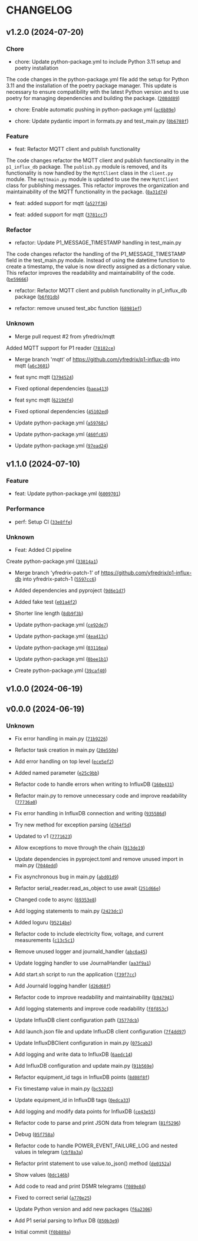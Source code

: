 # CHANGELOG

## v1.2.0 (2024-07-20)

### Chore

* chore: Update python-package.yml to include Python 3.11 setup and poetry installation

The code changes in the python-package.yml file add the setup for Python 3.11 and the installation of the poetry package manager. This update is necessary to ensure compatibility with the latest Python version and to use poetry for managing dependencies and building the package. ([`208dd89`](https://github.com/yfredrix/p1-influx-db/commit/208dd892e25a0d9fe5d0636e27d8ee3753ba67ea))

* chore: Enable automatic pushing in python-package.yml ([`ac6b89e`](https://github.com/yfredrix/p1-influx-db/commit/ac6b89e4de695cc6804e9afe92fcae4cd37c3154))

* chore: Update pydantic import in formats.py and test_main.py ([`0b6788f`](https://github.com/yfredrix/p1-influx-db/commit/0b6788f74a8cd7cc55490cdc43c6efe21f870b00))

### Feature

* feat: Refactor MQTT client and publish functionality

The code changes refactor the MQTT client and publish functionality in the `p1_influx_db` package. The `publish.py` module is removed, and its functionality is now handled by the `MqttClient` class in the `client.py` module. The `mqttmain.py` module is updated to use the new `MqttClient` class for publishing messages. This refactor improves the organization and maintainability of the MQTT functionality in the package. ([`8a31d74`](https://github.com/yfredrix/p1-influx-db/commit/8a31d74eabb44a0b0ebf2ec20817235064c35da4))

* feat: added support for mqtt ([`a527f36`](https://github.com/yfredrix/p1-influx-db/commit/a527f36d139735b4607b61f18232efa3d446607c))

* feat: added support for mqtt ([`3781cc7`](https://github.com/yfredrix/p1-influx-db/commit/3781cc74211000b5e506592682ee21132228694d))

### Refactor

* refactor: Update P1_MESSAGE_TIMESTAMP handling in test_main.py

The code changes refactor the handling of the P1_MESSAGE_TIMESTAMP field in the test_main.py module. Instead of using the datetime function to create a timestamp, the value is now directly assigned as a dictionary value. This refactor improves the readability and maintainability of the code. ([`be59666`](https://github.com/yfredrix/p1-influx-db/commit/be5966680ab3183c0718512ef9543aae3daf3d91))

* refactor: Refactor MQTT client and publish functionality in p1_influx_db package ([`b6f01db`](https://github.com/yfredrix/p1-influx-db/commit/b6f01db637e737478ba6849f6f7affbbc05a10f1))

* refactor: remove unused test_abc function ([`68981ef`](https://github.com/yfredrix/p1-influx-db/commit/68981ef39e2224c91351824e38ecd1cb1a67f1f2))

### Unknown

* Merge pull request #2 from yfredrix/mqtt

Added MQTT support for P1 reader ([`78182ce`](https://github.com/yfredrix/p1-influx-db/commit/78182ce187ca98d16b14e1752905f200aabcace9))

* Merge branch &#39;mqtt&#39; of https://github.com/yfredrix/p1-influx-db into mqtt ([`a6c3601`](https://github.com/yfredrix/p1-influx-db/commit/a6c36013f246c0c3db924c049f0fb615f553c8fe))

* feat sync mqtt ([`3794524`](https://github.com/yfredrix/p1-influx-db/commit/3794524ef7857ab90e967c6411b4455a2bedd288))

* Fixed optional dependencies ([`baea413`](https://github.com/yfredrix/p1-influx-db/commit/baea4132248184bb01b7d7f697bbce162c17040f))

* feat sync mqtt ([`6219df4`](https://github.com/yfredrix/p1-influx-db/commit/6219df4fba42b0737ad28e5afd23fedd28b9f863))

* Fixed optional dependencies ([`45102ed`](https://github.com/yfredrix/p1-influx-db/commit/45102edddde81db1b80f46da24fdc42646960471))

* Update python-package.yml ([`a59768c`](https://github.com/yfredrix/p1-influx-db/commit/a59768cd8d4320de9456f4dd62dcfc47a71346d3))

* Update python-package.yml ([`460fc85`](https://github.com/yfredrix/p1-influx-db/commit/460fc851eb0fa0ff9e5a5219d70ca41ffa85e9cf))

* Update python-package.yml ([`97ead24`](https://github.com/yfredrix/p1-influx-db/commit/97ead24bcd831fdf1d1ec24b8a181771b7546a1d))

## v1.1.0 (2024-07-10)

### Feature

* feat: Update python-package.yml ([`6009701`](https://github.com/yfredrix/p1-influx-db/commit/6009701986b030c70b0e2f4e53f9053c2eb2063e))

### Performance

* perf: Setup CI ([`33e8ffe`](https://github.com/yfredrix/p1-influx-db/commit/33e8ffe6ef57acd1eabba82d4e8082b694097728))

### Unknown

* Feat: Added CI pipeline

Create python-package.yml ([`33814a1`](https://github.com/yfredrix/p1-influx-db/commit/33814a1b33ffcbc4d85627166d998eac1f6db8de))

* Merge branch &#39;yfredrix-patch-1&#39; of https://github.com/yfredrix/p1-influx-db into yfredrix-patch-1 ([`5597cc6`](https://github.com/yfredrix/p1-influx-db/commit/5597cc6cf6e0a0d9d88afc36dd97457da5c7ed0f))

* Added dependencies and pyproject ([`9d6e1d7`](https://github.com/yfredrix/p1-influx-db/commit/9d6e1d7e11e1567478b702a3eb68b1145c49d315))

* Added fake test ([`e01a4f2`](https://github.com/yfredrix/p1-influx-db/commit/e01a4f2a3638651854488700263bf13ca8b46e76))

* Shorter line length ([`8db9f3b`](https://github.com/yfredrix/p1-influx-db/commit/8db9f3b0f62dff7746ce76120b0cd5e9f259b53e))

* Update python-package.yml ([`ce92de7`](https://github.com/yfredrix/p1-influx-db/commit/ce92de724a29014752d6d88f07b0c37769615100))

* Update python-package.yml ([`4ea413c`](https://github.com/yfredrix/p1-influx-db/commit/4ea413ce08ce91564f205f0802b4e4be5f2dc13a))

* Update python-package.yml ([`03116ea`](https://github.com/yfredrix/p1-influx-db/commit/03116eaa6bc2908d5f2fbcbb44aed5de1f050d33))

* Update python-package.yml ([`0bee1b1`](https://github.com/yfredrix/p1-influx-db/commit/0bee1b16b3525d17b9af0a57814beb3504604a44))

* Create python-package.yml ([`39caf40`](https://github.com/yfredrix/p1-influx-db/commit/39caf40b9ffc1f19d079b25edb5d3990771d28ec))

## v1.0.0 (2024-06-19)

## v0.0.0 (2024-06-19)

### Unknown

* Fix error handling in main.py ([`71b9226`](https://github.com/yfredrix/p1-influx-db/commit/71b9226edb08ef4997c38e690bb6d6458068835c))

* Refactor task creation in main.py ([`20e550e`](https://github.com/yfredrix/p1-influx-db/commit/20e550e5d05fe4a4423b69557c381ff34ac29870))

* Add error handling on top level ([`ece5ef2`](https://github.com/yfredrix/p1-influx-db/commit/ece5ef2da08dd939181a130446911390eb12898b))

* Added named parameter ([`e25c9bb`](https://github.com/yfredrix/p1-influx-db/commit/e25c9bb1a77bfac20370c56fc25d928ca5cded94))

* Refactor code to handle errors when writing to InfluxDB ([`160e431`](https://github.com/yfredrix/p1-influx-db/commit/160e431f4d1baf1381d948ffd70064c83a94b9dc))

* Refactor main.py to remove unnecessary code and improve readability ([`77736a0`](https://github.com/yfredrix/p1-influx-db/commit/77736a05faf5486812c0e1c887e4fb3811483760))

* Fix error handling in InfluxDB connection and writing ([`935586d`](https://github.com/yfredrix/p1-influx-db/commit/935586d6019df9209cc1620b0aee6ee414c9d9ed))

* Try new method for exception parsing ([`d764f5d`](https://github.com/yfredrix/p1-influx-db/commit/d764f5d9e6b365b9ddf086572968af8066d2dead))

* Updated to v1 ([`7771623`](https://github.com/yfredrix/p1-influx-db/commit/7771623541bff7b69ac6137b8fbfdeba3dcb1d12))

* Allow exceptions to move through the chain ([`913de19`](https://github.com/yfredrix/p1-influx-db/commit/913de1931c3eec8a3ac1d12091d33c2d62733dc1))

* Update dependencies in pyproject.toml and remove unused import in main.py ([`7044edd`](https://github.com/yfredrix/p1-influx-db/commit/7044eddb010253a47b2f47cd344bc702c708d44c))

* Fix asynchronous bug in main.py ([`abd01d9`](https://github.com/yfredrix/p1-influx-db/commit/abd01d91a644053a38bececdbf19eb3abea89128))

* Refactor serial_reader.read_as_object to use await ([`251d66e`](https://github.com/yfredrix/p1-influx-db/commit/251d66e91eb61f881705679b96e367a25326c249))

* Changed code to async ([`69353e8`](https://github.com/yfredrix/p1-influx-db/commit/69353e827bc2dd72529fd1b689c1db534984a20d))

* Add logging statements to main.py ([`2423dc1`](https://github.com/yfredrix/p1-influx-db/commit/2423dc1761cc5677dcc8b1a24501425b51629c3b))

* Added loguru ([`95214be`](https://github.com/yfredrix/p1-influx-db/commit/95214be1e0d1ffdc05410d7c24ef39ede42b55b6))

* Refactor code to include electricity flow, voltage, and current measurements ([`c13c5c1`](https://github.com/yfredrix/p1-influx-db/commit/c13c5c1f26470e50dee4587b1c8987613f5feaec))

* Remove unused logger and journald_handler ([`abc6a45`](https://github.com/yfredrix/p1-influx-db/commit/abc6a45da826325c4a6368bc9a7e5167a836f3ca))

* Update logging handler to use JournalHandler ([`aa3f9a1`](https://github.com/yfredrix/p1-influx-db/commit/aa3f9a162a173848e67c3b686551045a34a6e653))

* Add start.sh script to run the application ([`f39f7cc`](https://github.com/yfredrix/p1-influx-db/commit/f39f7cc4b5e7d09a995067e457f23b4a81ecf951))

* Add Journald logging handler ([`d26d68f`](https://github.com/yfredrix/p1-influx-db/commit/d26d68f819a1ac3bd6315d6d7fa89fc15c6831f4))

* Refactor code to improve readability and maintainability ([`b947941`](https://github.com/yfredrix/p1-influx-db/commit/b947941872f73dd9b1a13b43e7f54a22db3b5317))

* Add logging statements and improve code readability ([`f0f853c`](https://github.com/yfredrix/p1-influx-db/commit/f0f853cbdf547df3dbdc19dc004435cb3181791b))

* Update InfluxDB client configuration path ([`3577dcb`](https://github.com/yfredrix/p1-influx-db/commit/3577dcb17a3f043607bb0a3b49aa806fbd68fdc8))

* Add launch.json file and update InfluxDB client configuration ([`7f4dd97`](https://github.com/yfredrix/p1-influx-db/commit/7f4dd97e2bf47a98556d24ffea7dbcbea1924521))

* Update InfluxDBClient configuration in main.py ([`075cab2`](https://github.com/yfredrix/p1-influx-db/commit/075cab25d82e789cb5372db5b43cdabfa9fef38d))

* Add logging and write data to InfluxDB ([`6aedc14`](https://github.com/yfredrix/p1-influx-db/commit/6aedc146aaa8b00ee9bcdfaf6a144ac0d0a34482))

* Add InfluxDB configuration and update main.py ([`91b569e`](https://github.com/yfredrix/p1-influx-db/commit/91b569e46f33d42e3506caad28827fc7a224aac4))

* Refactor equipment_id tags in InfluxDB points ([`8d08f8f`](https://github.com/yfredrix/p1-influx-db/commit/8d08f8f47f463ad5181d211f5b411b5a513ba428))

* Fix timestamp value in main.py ([`bc532d3`](https://github.com/yfredrix/p1-influx-db/commit/bc532d385f4dc0da5332e137be948100a3bc3fb1))

* Update equipment_id in InfluxDB tags ([`0edca33`](https://github.com/yfredrix/p1-influx-db/commit/0edca33609f8c3f035783dbd7002fe1989424674))

* Add logging and modify data points for InfluxDB ([`ce43e55`](https://github.com/yfredrix/p1-influx-db/commit/ce43e554c1e922d1eef303997f192282b7b12d55))

* Refactor code to parse and print JSON data from telegram ([`81f5296`](https://github.com/yfredrix/p1-influx-db/commit/81f52963418081be39be64993c5e4769db418f17))

* Debug ([`05f758a`](https://github.com/yfredrix/p1-influx-db/commit/05f758a3375dc3916e1056fcade4d55494b9b4d9))

* Refactor code to handle POWER_EVENT_FAILURE_LOG and nested values in telegram ([`cbf8a3a`](https://github.com/yfredrix/p1-influx-db/commit/cbf8a3af65a520ba26cc0df01f450741dc76d5cc))

* Refactor print statement to use value.to_json() method ([`de0152a`](https://github.com/yfredrix/p1-influx-db/commit/de0152a891de4a7f1a8e7ceb320706d63d00e69b))

* Show values ([`0dc146b`](https://github.com/yfredrix/p1-influx-db/commit/0dc146b3be3b92218b1cb99e98a6b0711d1b472c))

* Add code to read and print DSMR telegrams ([`f089e84`](https://github.com/yfredrix/p1-influx-db/commit/f089e84234f59648d3946d7d673d3fbf5806a4de))

* Fixed to correct serial ([`a770e25`](https://github.com/yfredrix/p1-influx-db/commit/a770e25f6670bcfac977da3babf1829e3748346e))

* Update Python version and add new packages ([`f6a2306`](https://github.com/yfredrix/p1-influx-db/commit/f6a230607cc7431151d3548befdf8421de0760f0))

* Add P1 serial parsing to Influx DB ([`850b3e9`](https://github.com/yfredrix/p1-influx-db/commit/850b3e9c72b3ec41cdfa8b83db7abb8b498abd04))

* Initial commit ([`f0b889a`](https://github.com/yfredrix/p1-influx-db/commit/f0b889a673f0e318b98558b0705383aa1bbba497))
